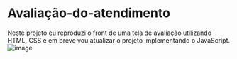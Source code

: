 # Avaliação-do-atendimento
Neste projeto eu reproduzi o front de uma tela de avaliação utilizando HTML, CSS e em breve vou atualizar o projeto implementando o JavaScript.
![image](https://user-images.githubusercontent.com/71698900/159723022-cffd19a5-3761-4cd1-858c-d89fe9527ffa.png)
